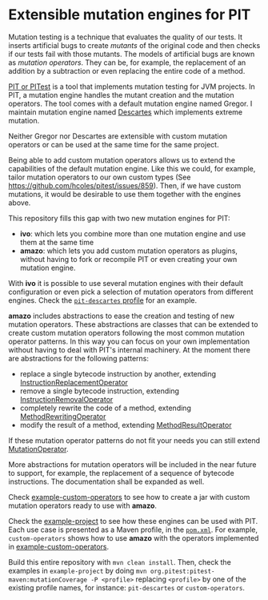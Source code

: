 # Extensible mutation engines for PIT

Mutation testing is a technique that evaluates the quality of our tests. 
It inserts artificial bugs to create *mutants* of the original code and then 
checks if our tests fail with those mutants.
The models of artificial bugs are known as *mutation operators*.
They can be, for example, the replacement of an addition by a subtraction
or even replacing the entire code of a method.

[PIT or PITest](http://pitest.org/) is a tool that implements mutation testing for JVM projects.
In PIT, a mutation engine handles the mutant creation and the mutation operators. 
The tool comes with a default mutation engine named Gregor. 
I maintain mutation engine named [Descartes](https://github.com/STAMP-project/pitest-descartes/) 
which implements extreme mutation.

Neither Gregor nor Descartes are extensible with custom mutation operators 
or can be used at the same time for the same project.

Being able to add custom mutation operators allows us to extend the capabilities of the default mutation engine. 
Like this we could, for example, tailor mutation operators to our own custom types 
(See https://github.com/hcoles/pitest/issues/859). 
Then, if we have custom mutations, it would be desirable to use them together with the engines above.

This repository fills this gap with two new mutation engines for PIT:
 - **ivo**: which lets you combine more than one mutation engine and use them at the same time 
 - **amazo**: which lets you add custom mutation operators as plugins, without having to fork or recompile PIT or even
  creating your own mutation engine.

With **ivo** it is possible to use several mutation engines with their default configuration 
or even pick a selection of mutation operators from different engines. 
Check the [`pit-descartes` profile](./example-project/pom.xml) for an example.

**amazo** includes abstractions to ease the creation and testing of new mutation operators. 
These abstractions are classes that can be extended to create custom mutation operators
following the most common mutation operator patterns.
In this way you can focus on your own implementation without having to deal with PIT's internal machinery. 
At the moment there are abstractions for the following patterns:

- replace a single bytecode instruction by another, extending 
    [InstructionReplacementOperator](./amazo/src/main/java/io/pitex/engines/amazo/operators/InstructionReplacementOperator.java)
- remove a single bytecode instruction, extending 
    [InstructionRemovalOperator](./amazo/src/main/java/io/pitex/engines/amazo/operators/InstructionRemovalOperator.java)
- completely rewrite the code of a method, extending 
    [MethodRewritingOperator](./amazo/src/main/java/io/pitex/engines/amazo/operators/MethodRewritingOperator.java)
- modify the result of a method, extending 
    [MethodResultOperator](./amazo/src/main/java/io/pitex/engines/amazo/operators/MethodResultOperator.java)

If these mutation operator patterns do not fit your needs you can still extend [MutationOperator]((./amazo/src/main/java/io/pitex/engines/amazo/operators/MutationOperator.java)).

More abstractions for mutation operators will be included in the near future to support, 
for example, the replacement  of a sequence of bytecode instructions.
The documentation shall be expanded as well.

Check [example-custom-operators](./example-custom-operators) to see how to create a jar with custom mutation
operators ready to use with **amazo**.

Check the [example-project](./example-project/pom.xml) to see how these engines can be used with PIT.
Each use case is presented as a Maven profile, in the [`pom.xml`](./example-project/pom.xml).
For example, `custom-operators` shows how to use **amazo** with the operators implemented in 
[example-custom-operators](./example-custom-operators).

Build this entire repository with `mvn clean install`. 
Then, check the examples in `example-project` by doing `mvn org.pitest:pitest-maven:mutationCoverage -P <profile>`
replacing `<profile>` by one of the existing profile names, for instance: `pit-descartes` or `custom-operators`.

